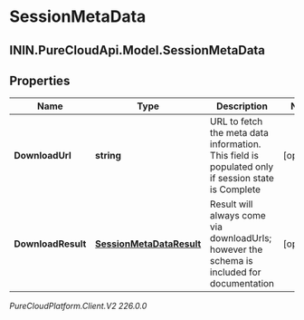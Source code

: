 # SessionMetaData

## ININ.PureCloudApi.Model.SessionMetaData

## Properties

|Name | Type | Description | Notes|
|------------ | ------------- | ------------- | -------------|
| **DownloadUrl** | **string** | URL to fetch the meta data information. This field is populated only if session state is Complete | [optional] |
| **DownloadResult** | [**SessionMetaDataResult**](SessionMetaDataResult) | Result will always come via downloadUrls; however the schema is included for documentation | [optional] |



_PureCloudPlatform.Client.V2 226.0.0_
